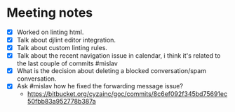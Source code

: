 
# Meeting notes

- [x] Worked on linting html.
- [x] Talk about djlint editor integration.
- [x] Talk about custom linting rules.
- [x] Talk about the recent navigation issue in calendar, i think it's related to the last couple of commits #mislav
- [x] What is the decision about deleting a blocked conversation/spam conversation.
- [x] Ask #mislav how he fixed the forwarding message issue?
	- https://bitbucket.org/cyzainc/goc/commits/8c6ef092f345bd75691ec50fbb83a952778b387a